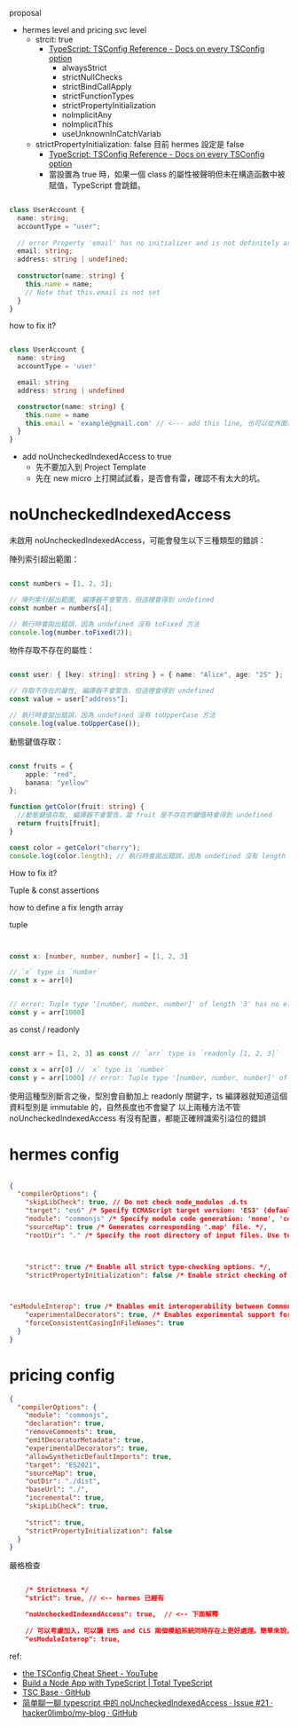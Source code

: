 proposal
- hermes level and pricing svc level
	- strcit: true
		- [TypeScript: TSConfig Reference - Docs on every TSConfig option](https://www.typescriptlang.org/tsconfig/#strict)
			- alwaysStrict
			- strictNullChecks
			- strictBindCallApply
			- strictFunctionTypes
			- strictPropertyInitialization
			- noImplicitAny
			- noImplicitThis
			- useUnknownInCatchVariab
	- strictPropertyInitialization: false  目前 hermes 設定是 false
		- [TypeScript: TSConfig Reference - Docs on every TSConfig option](https://www.typescriptlang.org/tsconfig/#strictPropertyInitialization)
		- 當設置為 true 時，如果一個 class 的屬性被聲明但未在構造函數中被賦值，TypeScript 會跳錯。

```ts

class UserAccount {
  name: string;
  accountType = "user";
 
  // error Property 'email' has no initializer and is not definitely assigned in the constructor.
  email: string;
  address: string | undefined;
 
  constructor(name: string) {
    this.name = name;
    // Note that this.email is not set
  }
}


```


how to fix it?
```ts

class UserAccount {
  name: string
  accountType = 'user'

  email: string
  address: string | undefined

  constructor(name: string) {
    this.name = name
    this.email = 'example@gmail.com' // <--- add this line, 也可以從外面傳進來
  }
}


```


- add noUncheckedIndexedAccess to true
	- 先不要加入到 Project Template 
	- 先在 new micro 上打開試試看，是否會有雷，確認不有太大的坑。




# noUncheckedIndexedAccess


未啟用 noUncheckedIndexedAccess，可能會發生以下三種類型的錯誤：

陣列索引超出範圍：

```ts

const numbers = [1, 2, 3];

// 陣列索引超出範圍, 編譯器不會警告，但這裡會得到 undefined
const number = numbers[4]; 

// 執行時會拋出錯誤，因為 undefined 沒有 toFixed 方法
console.log(number.toFixed(2)); 

```

物件存取不存在的屬性：
```ts

const user: { [key: string]: string } = { name: "Alice", age: "25" };

// 存取不存在的屬性, 編譯器不會警告，但這裡會得到 undefined
const value = user["address"];

// 執行時會拋出錯誤，因為 undefined 沒有 toUpperCase 方法
console.log(value.toUpperCase()); 
```

動態鍵值存取：
```ts

const fruits = { 
	apple: "red", 
	banana: "yellow" 
}; 

function getColor(fruit: string) {
  //動態鍵值存取, 編譯器不會警告，當 fruit 是不存在的鍵值時會得到 undefined
  return fruits[fruit]; 
}

const color = getColor("cherry");
console.log(color.length); // 執行時會拋出錯誤，因為 undefined 沒有 length 屬性

```


How to fix it?



Tuple & const assertions

how to define a fix length array

tuple
```ts


const x: [number, number, number] = [1, 2, 3]

// `x` type is `number`
const x = arr[0] 


// error: Tuple type '[number, number, number]' of length '3' has no element at index '9'.
const y = arr[1000] 


```


as const / readonly
```ts

const arr = [1, 2, 3] as const // `arr` type is `readonly [1, 2, 3]`

const x = arr[0] // `x` type is `number`
const y = arr[1000] // error: Tuple type '[number, number, number]' of length '3' has no element at index '9'.

```

使用這種型別斷言之後，型別會自動加上 readonly 關鍵字，ts 編譯器就知道這個資料型別是 immutable 的，自然長度也不會變了
以上兩種方法不管 noUncheckedIndexedAccess 有沒有配置，都能正確辨識索引溢位的錯誤





# hermes config
```json

{
  "compilerOptions": {
    "skipLibCheck": true, // Do not check node_modules .d.ts
    "target": "es6" /* Specify ECMAScript target version: 'ES3' (default), 'ES5', 'ES2015', 'ES2016', 'ES2017','ES2018' or 'ESNEXT'. */,
    "module": "commonjs" /* Specify module code generation: 'none', 'commonjs', 'amd', 'system', 'umd', 'es2015', or 'ESNext'. */,
    "sourceMap": true /* Generates corresponding '.map' file. */,
    "rootDir": "." /* Specify the root directory of input files. Use to control the output directory structure with --outDir. */,



    "strict": true /* Enable all strict type-checking options. */,
    "strictPropertyInitialization": false /* Enable strict checking of property initialization in classes. */,



"esModuleInterop": true /* Enables emit interoperability between CommonJS and ES Modules via creation of namespace objects for all imports. Implies 'allowSyntheticDefaultImports'. */,
    "experimentalDecorators": true, /* Enables experimental support for ES7 decorators. */
    "forceConsistentCasingInFileNames": true
  }
}


```



# pricing config
```json
{
  "compilerOptions": {
    "module": "commonjs",
    "declaration": true,
    "removeComments": true,
    "emitDecoratorMetadata": true,
    "experimentalDecorators": true,
    "allowSyntheticDefaultImports": true,
    "target": "ES2021",
    "sourceMap": true,
    "outDir": "./dist",
    "baseUrl": "./",
    "incremental": true,
    "skipLibCheck": true,
    
    "strict": true,
    "strictPropertyInitialization": false
  }
}

```


嚴格檢查
```json

    /* Strictness */
    "strict": true, // <-- hermes 已經有

    "noUncheckedIndexedAccess": true,  // <-- 下面解釋
	
	// 可以考慮加入，可以讓 EMS and CLS 兩個模組系統同時存在上更好處理。簡單來說，TS 會幫我們墊一層在舊的 CLS 模組上，讓我們盡量都可以用 EMS 語法
	"esModuleInterop": true,

```





ref:
- [the TSConfig Cheat Sheet - YouTube](https://youtu.be/eJXVEju3XLM?si=d3eOlBzQeuh6tDGa)
- [Build a Node App with TypeScript | Total TypeScript](https://www.totaltypescript.com/typescript-and-node)
- [TSC Base · GitHub](https://github.com/tsconfig)
- [简单聊一聊 typescript 中的 noUncheckedIndexedAccess · Issue #21 · hacker0limbo/my-blog · GitHub](https://github.com/hacker0limbo/my-blog/issues/21)